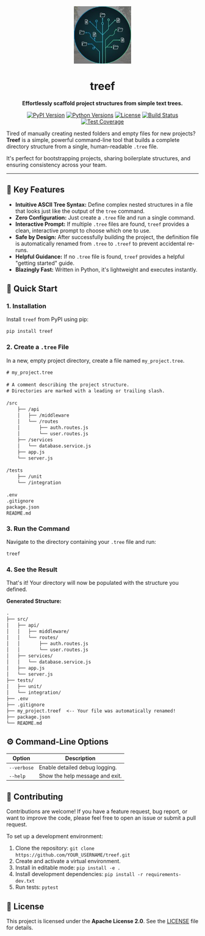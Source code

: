 <!-- 
================================================================================
NOTE:
- To use the icon, create an `assets` folder in your project root 
  and place your `treef-logo.png` inside it.
- Replace `YOUR_USERNAME` in the badge URLs below with your actual
  GitHub username.
================================================================================
-->
<div align="center">
  <img src="assets/treef-logo.png" alt="Treef Logo" width="150" height="150">
  <h1>treef</h1>
  <p><strong>Effortlessly scaffold project structures from simple text trees.</strong></p>
  
  <p>
    <!-- PyPI Version -->
    <a href="https://pypi.org/project/treef/"><img alt="PyPI Version" src="https://img.shields.io/pypi/v/treef?color=306998&label=pypi%20package"></a>
    <!-- Python Versions -->
    <a href="https://pypi.org/project/treef/"><img alt="Python Versions" src="https://img.shields.io/pypi/pyversions/treef"></a>
    <!-- License -->
    <a href="LICENSE"><img alt="License" src="https://img.shields.io/github/license/YOUR_USERNAME/treef?color=blue"></a>
    <!-- Build Status -->
    <a href="https://github.com/rahebsaeed/treef/actions"><img alt="Build Status" src="https://img.shields.io/github/actions/workflow/status/rahebsaeed/treef/python-package.yml?branch=main"></a>
    <!-- Test Coverage -->
    <a href="https://codecov.io/gh/YOUR_USERNAME/treef"><img alt="Test Coverage" src="https://img.shields.io/codecov/c/github/rahebsaeed/treef"></a>
  </p>
</div>

Tired of manually creating nested folders and empty files for new projects? **Treef** is a simple, powerful command-line tool that builds a complete directory structure from a single, human-readable `.tree` file.

It's perfect for bootstrapping projects, sharing boilerplate structures, and ensuring consistency across your team.

---

## 🌳 Key Features

*   **Intuitive ASCII Tree Syntax:** Define complex nested structures in a file that looks just like the output of the `tree` command.
*   **Zero Configuration:** Just create a `.tree` file and run a single command.
*   **Interactive Prompt:** If multiple `.tree` files are found, `treef` provides a clean, interactive prompt to choose which one to use.
*   **Safe by Design:** After successfully building the project, the definition file is automatically renamed from `.tree` to `.treef` to prevent accidental re-runs.
*   **Helpful Guidance:** If no `.tree` file is found, `treef` provides a helpful "getting started" guide.
*   **Blazingly Fast:** Written in Python, it's lightweight and executes instantly.

## 🚀 Quick Start

### 1. Installation

Install `treef` from PyPI using pip:

```sh
pip install treef
```

### 2. Create a `.tree` File

In a new, empty project directory, create a file named `my_project.tree`.

```text
# my_project.tree

# A comment describing the project structure.
# Directories are marked with a leading or trailing slash.

/src
    ├── /api
    │   ├── /middleware
    │   └── /routes
    │       ├── auth.routes.js
    │       └── user.routes.js
    ├── /services
    │   └── database.service.js
    ├── app.js
    └── server.js

/tests
    ├── /unit
    └── /integration

.env
.gitignore
package.json
README.md
```

### 3. Run the Command

Navigate to the directory containing your `.tree` file and run:

```sh
treef
```

### 4. See the Result

That's it! Your directory will now be populated with the structure you defined.

**Generated Structure:**
```
.
├── src/
│   ├── api/
│   │   ├── middleware/
│   │   └── routes/
│   │       ├── auth.routes.js
│   │       └── user.routes.js
│   ├── services/
│   │   └── database.service.js
│   ├── app.js
│   └── server.js
├── tests/
│   ├── unit/
│   └── integration/
├── .env
├── .gitignore
├── my_project.treef  <-- Your file was automatically renamed!
├── package.json
└── README.md
```

## ⚙️ Command-Line Options

| Option      | Description                      |
|-------------|----------------------------------|
| `--verbose` | Enable detailed debug logging.   |
| `--help`    | Show the help message and exit.  |


## 🤝 Contributing

Contributions are welcome! If you have a feature request, bug report, or want to improve the code, please feel free to open an issue or submit a pull request.

To set up a development environment:
1.  Clone the repository: `git clone https://github.com/YOUR_USERNAME/treef.git`
2.  Create and activate a virtual environment.
3.  Install in editable mode: `pip install -e .`
4.  Install development dependencies: `pip install -r requirements-dev.txt`
5.  Run tests: `pytest`

## 📜 License

This project is licensed under the **Apache License 2.0**. See the [LICENSE](LICENSE) file for details.
